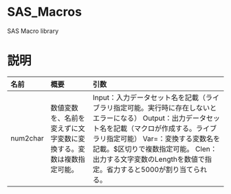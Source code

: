 # SAS_Macros
SAS Macro library


# 説明

|名前|概要|引数|
|:---|:---|:---|
|num2char|数値変数を、名前を変えずに文字変数に変換する。変数は複数指定可能。|Input：入力データセット名を記載（ライブラリ指定可能。実行時に存在しないとエラーになる）  Output：出力データセット名を記載（マクロが作成する。ライブラリ指定可能）  Var=：変換する変数名を記載。$区切りで複数指定可能。  Clen：出力する文字変数のLengthを数値で指定。省力すると5000が割り当てられる。|
